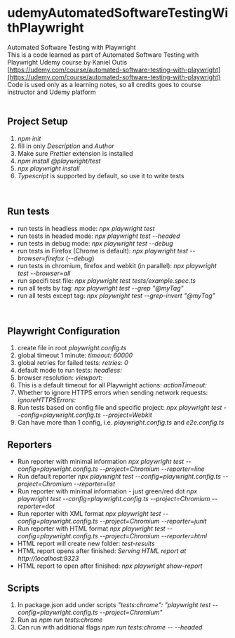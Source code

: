 # udemyAutomatedSoftwareTestingWithPlaywright

Automated Software Testing with Playwright<br />
This is a code learned as part of Automated Software Testing with Playwright Udemy course by Kaniel Outis<br />
[https://udemy.com/course/automated-software-testing-with-playwright](https://udemy.com/course/automated-software-testing-with-playwright)<br />
Code is used only as a learning notes, so all credits goes to course instructor and Udemy platform<br />
<br />

## Project Setup

<ol>
<li><em>npm init</em></li>
<li>fill in only <em>Description</em> and <em>Author</em></li>
<li>Make sure <em>Prettier</em> extension is installed</li>
<li><em>npm install @playwright/test</em></li>
<li><em>npx playwright install</em></li>
<li><em>Typescript</em> is supported by default, so use it to write tests</li>
</ol>

<br />

## Run tests

<ul>
<li>run tests in headless mode: <em>npx playwright test</em></li>
<li>run tests in headed mode: <em>npx playwright test --headed</em></li>
<li>run tests in debug mode: <em>npx playwright test --debug</em></li>
<li>run tests in Firefox (Chrome is default): <em>npx playwright test --browser=firefox</em> (<em>--debug</em>)</li>
<li>run tests in chromium, firefox and webkit (in parallel): <em>npx playwright test --browser=all</em></li>
<li>run specifi test file: <em>npx playwright test tests/example.spec.ts</em></li>
<li>run all tests by tag: <em>npx playwright test --grep "@myTag"</em></li>
<li>run all tests except tag: <em>npx playwright test --grep-invert "@myTag"</em></li>
</ul>

<br />

## Playwright Configuration

<ol>
<li>create file in root <em>playwright.config.ts</em></li>
<li>global timeout 1 minute: <em>timeout: 60000</em></li>
<li>global retries for failed tests: <em>retries: 0</em></li>
<li>default mode to run tests: <em>headless: </em></li>
<li>browser resolution: <em>viewport: </em></li>
<li>This is a default timeout for all Playwright actions: <em>actionTimeout: </em></li>
<li>Whether to ignore HTTPS errors when sending network requests: <em>ignoreHTTPSErrors:</em></li>
<li>Run tests based on config file and specific project: <em>npx playwright test --config=playwright.config.ts --project=Webkit</em></li>
<li>Can have more than 1 config, i.e. <em>playwright.config.ts</em> and <em>e2e.config.ts</em></li>
</ol>

## Reporters

<ul>
<li>Run reporter with minimal information <em>npx playwright test --config=playwright.config.ts --project=Chromium --reporter=line</em></li>
<li>Run default reporter <em>npx playwright test --config=playwright.config.ts --project=Chromium --reporter=list</em></li>
<li>Run reporter with minimal information - just green/red dot <em>npx playwright test --config=playwright.config.ts --project=Chromium --reporter=dot</em></li>
<li>Run reporter with XML format <em>npx playwright test --config=playwright.config.ts --project=Chromium --reporter=junit</em></li>
<li>Run reporter with HTML format <em>npx playwright test --config=playwright.config.ts --project=Chromium --reporter=html</em></li>
<li>HTML report will create new folder: <em>test-results</em></li>
<li>HTML report opens after finished: <em>Serving HTML report at http://localhost:9323</em></li>
<li>HTML report to open after finished: <em>npx playwright show-report</em></li>
</ul>

## Scripts

<ol>
<li>In package.json add under scripts <em>"tests:chrome": "playwright test --config=playwright.config.ts --project=Chromium"</em></li>
<li>Run as <em>npm run tests:chrome</em></li>
<li>Can run with additional flags <em>npm run tests:chrome -- --headed</em></li>
</ol>
